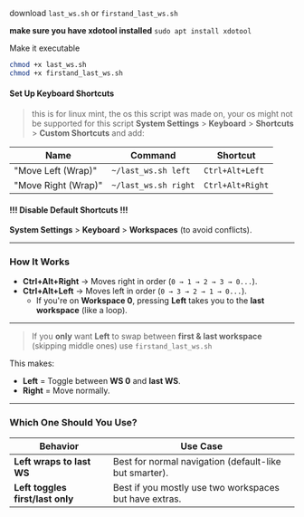 download `last_ws.sh` or `firstand_last_ws.sh`

**__make sure you have xdotool installed__**
`sudo apt install xdotool`

Make it executable 
```bash
chmod +x last_ws.sh
chmod +x firstand_last_ws.sh
```

#### Set Up Keyboard Shortcuts
> this is for linux mint, the os this script was made on, your os might not be supported for this script
> **System Settings** > **Keyboard** > **Shortcuts** > **Custom Shortcuts** and add:  

| **Name**          | **Command**                          | **Shortcut**         |
|-------------------|-------------------------------------|----------------------|
| "Move Left (Wrap)" | `~/last_ws.sh left`           | `Ctrl+Alt+Left`      |
| "Move Right (Wrap)"| `~/last_ws.sh right`          | `Ctrl+Alt+Right`     |

#### !!! Disable Default Shortcuts !!!  
**System Settings** > **Keyboard** > **Workspaces** (to avoid conflicts).  

---

### **How It Works**  
- **Ctrl+Alt+Right** → Moves right in order (`0 → 1 → 2 → 3 → 0...`).  
- **Ctrl+Alt+Left** → Moves left in order (`0 → 3 → 2 → 1 → 0...`).  
  - If you're on **Workspace 0**, pressing **Left** takes you to the **last workspace** (like a loop).  

---
 
> If you **only** want **Left** to swap between **first & last workspace** (skipping middle ones) use `firstand_last_ws.sh`


This makes:  
- **Left** = Toggle between **WS 0** and **last WS**.  
- **Right** = Move normally.  

---

### **Which One Should You Use?**  
| **Behavior**                     | **Use Case**                          |
|----------------------------------|---------------------------------------|
| **Left wraps to last WS**        | Best for normal navigation (default-like but smarter). |
| **Left toggles first/last only** | Best if you mostly use two workspaces but have extras. |
